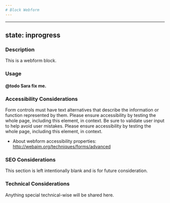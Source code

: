 ```yaml
---
# Block Webform 
---
```


---
state: inprogress
---

### Description
This is a webform block.

### Usage
#### @todo Sara fix me.

### Accessibility Considerations
Form controls must have text alternatives that describe the information or function represented by them. Please ensure accessibility by testing the whole page, including this element, in context. Be sure to validate user input to help avoid user mistakes. Please ensure accessibility by testing the whole page, including this element, in context.

* About webform accessibility properties: http://webaim.org/techniques/forms/advanced

### SEO Considerations
This section is left intentionally blank and is for future consideration.

### Technical Considerations
Anything special technical-wise will be shared here.

